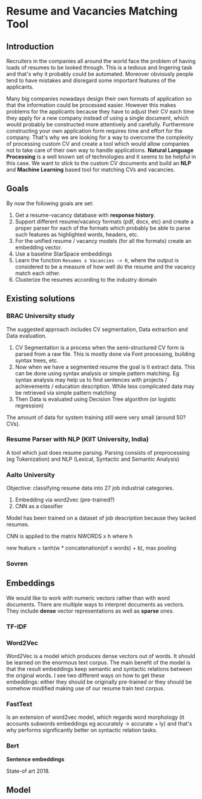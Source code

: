 # Resume and Vacancies Matching Tool

## Introduction

Recruiters in the companies all around the world face the problem of having loads of resumes to be
looked through. This is a tedious and lingering task and that's why it probably could be automated.
Moreover obviously people tend to have mistakes and disregard some important features of the
applicants.

Many big companies nowadays design their own formats of application so that the information
could be processed easier. However this makes problems for the applicants because they have to
adjust their CV each time they apply for a new company instead of using a single document, which
would probably be constructed more attentively and carefully. Furthermore constructing your own
application form requires time and effort for the company. That's why we are looking for a way
to overcome the complexity of processing custom CV and create a tool which would allow companies
not to take care of their own way to handle applications. **Natural Language Processing** is a well known
set of technologies and it seems to be helpful in this case. We want to stick to the custom CV documents
and build an **NLP** and **Machine Learning** based tool for matching CVs and vacancies.

## Goals

By now the following goals are set:

1. Get a resume-vacancy database with **response history**.
2. Support different resume/vacancy formats (pdf, docx, etc) and create a proper parser
for each of the formats which probably be able to parse such features as highlighted words, headers, etc.
3. For the unified resume / vacancy models (for all the formats) create an embedding vector.
4. Use a baseline StarSpace embeddings
5. Learn the function `Resumes x Vacancies -> R`, where the output is considered to be a measure of how 
well do the resume and the vacancy match each other.
6. Clusterize the resumes according to the industry domain

## Existing solutions

### BRAC University study

The suggested approach includes CV segmentation, Data extraction and Data evaluation.

1. CV Segmentation is a process when the semi-structured CV form is parsed from a raw file. This is
mostly done via Font processing, building syntax trees, etc.
2. Now when we have a segmented resume the goal is ti extract data. This can be done using syntax analysis
or simple pattern matching. Eg syntax analysis may help us to find sentences with projects / achievements /
education description. While less complicated data may be retrieved via simple pattern matching 
3. Then Data is evaluated using Decision Tree algorithm (or logistic regression)

The amount of data for system training still were very small (around 50? CVs).

### Resume Parser with NLP (KIIT University, India)

A tool which just does resume parsing. Parsing consists of preprocessing (eg Tokenization) and NLP 
(Lexical, Syntactic and Semantic Analysis)

### Aalto University

Objective: classifying resume data into 27 job industrial categories.

1. Embedding via word2vec (pre-trained?)
2. CNN as a classifier

Model has been trained on a dataset of job description because they lacked resumes.

CNN is applied to the matrix NWORDS x h where h

new feature = tanh(w * concatenation(of x words) + b), max pooling


### Sovren

## Embeddings

We would like to work with numeric vectors rather than with word documents. 
There are multiple ways to interpret documents as vectors. 
They include **dense** vector representations as well as **sparse** ones. 

### TF-IDF

### Word2Vec

Word2Vec is a model which produces dense vectors out of words. It should be learned on the enormous text corpus.
The main benefit of the model is that the result embeddings keep semantic and syntactic relations between
the original words. I see two different ways on how to get these embeddings: either they should be originally pre-trained
or they should be somehow modified making use of our resume train text corpus.

### FastText

Is an extension of word2vec model, which regards word morphology (it accounts subwords embeddings eg accurately -> accurate + ly)
and that's why performs significantly better on syntactic relation tasks.

																																																																																																																																																																																																																																																																																																																																																																																																																																																																																																																																																																																																																																																																																																																		
### Bert

**Sentence embeddings**

State-of art 2018.

## Model

																																					
